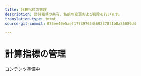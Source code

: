 ```yaml
---
title: 計算指標の管理
description: 計算指標の共有、名前の変更および削除を行います。
translation-type: tm+mt
source-git-commit: 076ee40e5aef1773976545692378f1b8a55089d4

---
```



# 計算指標の管理

コンテンツ準備中

